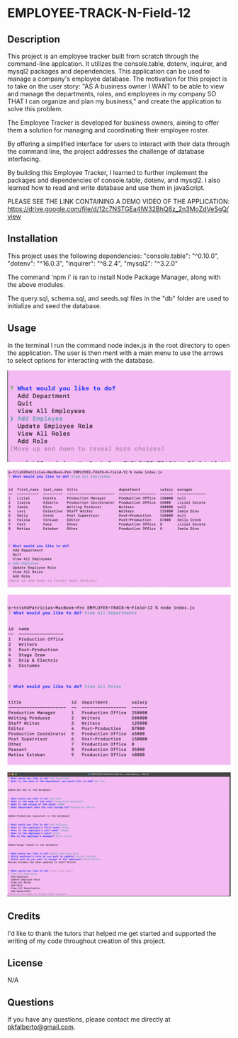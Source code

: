 # EMPLOYEE-TRACK-N-Field-12

## Description

This project is an employee tracker built from scratch through the command-line applcation. It utilizes the console.table, dotenv, inquirer, and mysql2 packages and dependencies.  This application can be used to manage a company's employee database.  The motivation for this project is to take on the user story: 
"AS A business owner
I WANT to be able to view and manage the departments, roles, and employees in my company
SO THAT I can organize and plan my business,"
and create the application to solve this problem.

The Employee Tracker is developed for business owners, aiming to offer them a solution for managing and coordinating their employee roster.

By offering a simplified interface for users to interact with their data through the command line, the project addresses the challenge of database interfacing.

By building this Employee Tracker, I learned to further implement the packages and dependencies of console.table, dotenv, and mysql2.  I also learned how to read and write database and use them in javaScript.  


PLEASE SEE THE LINK CONTAINING A DEMO VIDEO OF THE APPLICATION: https://drive.google.com/file/d/12c7NSTGEa4lW32BhQ8z_2n3MoZdVeSgQ/view


## Installation

This project uses the following dependencies:
"console.table": "^0.10.0",
"dotenv": "^16.0.3",
"inquirer": "^8.2.4",
"mysql2": "^3.2.0"

The command 'npm i' is ran to install Node Package Manager, along with the above modules.

The query.sql, schema.sql, and seeds.sql files in the "db" folder are used to initialize and seed the database. 


## Usage

In the terminal I run the command node index.js in the root directory to open the application.  The user is then ment with a main menu to use the arrows to select options for interacting with the database.  

![alt text](./assets/HW12_mainMenu1.png)

![alt text](./assets/HW12_viewAllEmployees2.png)

![alt text](./assets/HW12_viewAllDepts_viewAllRoles3.png)

![alt text](./assets/HW12_adds_update4.png)


## Credits

​I'd like to thank the tutors that helped me get started and supported the writing of my code throughout creation of this project.


## License

N/A


## Questions

If you have any questions, please contact me directly at pkfalberto@gmail.com.  